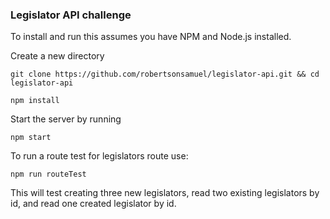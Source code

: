 ### Legislator API challenge

To install and run this assumes you have
NPM and Node.js installed.

Create a new directory
```
git clone https://github.com/robertsonsamuel/legislator-api.git && cd legislator-api

npm install
```
Start the server by running

```
npm start
```

To run a route test for legislators route use:
```
npm run routeTest

```

This will test creating three new legislators,
read two existing legislators by id, and read one created legislator by id.
